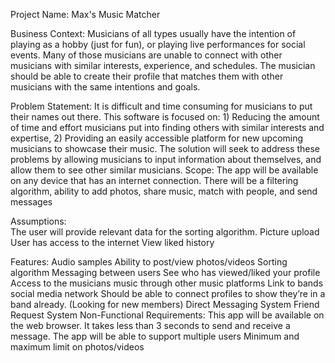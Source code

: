 Project Name: Max's Music Matcher


Business Context:
Musicians of all types usually have the intention of playing as a hobby (just for fun), or playing live performances for social events. Many of those musicians are unable to connect with other musicians with similar interests, experience, and schedules. The musician should be able to create their profile that matches them with other musicians with the same intentions and goals. 


Problem Statement:
It is difficult and time consuming for musicians to put their names out there. This software is focused on: 1) Reducing the amount of time and effort musicians put into finding others with similar interests and expertise, 2) Providing an easily accessible platform for new upcoming musicians to showcase their music.
The solution will seek to address these problems by allowing musicians to input information about themselves, and allow them to see other similar musicians.
Scope:
The app will be available on any device that has an internet connection.
There will be a filtering algorithm, ability to add photos, share music, match with people, and send messages


Assumptions:  
The user will provide relevant data for the sorting algorithm. 
Picture upload
User has access to the internet
View liked history


Features:
Audio samples 
Ability to post/view photos/videos
Sorting algorithm
Messaging between users
See who has viewed/liked your profile
Access to the musicians music through other music platforms
Link to bands social media network
Should be able to connect profiles to show they’re in a band already. (Looking for new members)
Direct Messaging System
Friend Request System
Non-Functional Requirements:
This app will be available on the web browser.
It takes less than 3 seconds to send and receive a message.
The app will be able to support multiple users
Minimum and maximum limit on photos/videos
